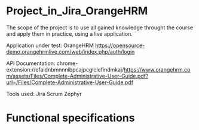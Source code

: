 # Project_in_Jira_OrangeHRM

The scope of the project is to use all gained knowledge throught the course and apply them in practice, using a live application.

Application under test: OrangeHRM https://opensource-demo.orangehrmlive.com/web/index.php/auth/login 

API Documentation: chrome-extension://efaidnbmnnnibpcajpcglclefindmkaj/https://www.orangehrm.com/assets/Files/Complete-Administrative-User-Guide.pdf?url=/Files/Complete-Administrative-User-Guide.pdf

Tools used: Jira Scrum Zephyr

# Functional specifications


